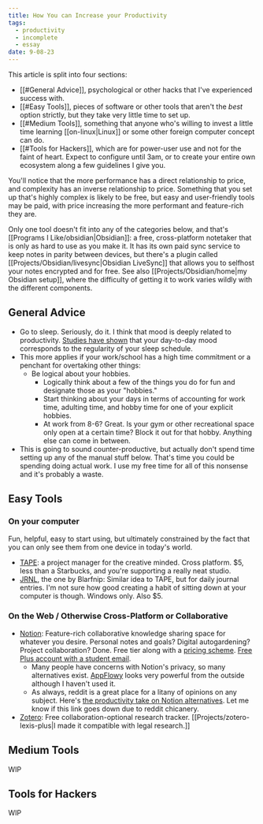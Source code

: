 ```yaml
---
title: How You can Increase your Productivity
tags:
  - productivity
  - incomplete
  - essay
date: 9-08-23
---
```

This article is split into four sections: 
- [[#General Advice]], psychological or other hacks that I've experienced success with.
- [[#Easy Tools]], pieces of software or other tools that aren't the *best* option strictly, but they take very little time to set up.
- [[#Medium Tools]], something that anyone who's willing to invest a little time learning [[on-linux|Linux]] or some other foreign computer concept can do.
- [[#Tools for Hackers]], which are for power-user use and not for the faint of heart. Expect to configure until 3am, or to create your entire own ecosystem along a few guidelines I give you.

You'll notice that the more performance has a direct relationship to price, and complexity has an inverse relationship to price. Something that you set up that's highly complex is likely to be free, but easy and user-friendly tools may be paid, with price increasing the more performant and feature-rich they are.

Only one tool doesn't fit into any of the categories below, and that's [[Programs I Like/obsidian|Obsidian]]: a free, cross-platform notetaker that is only as hard to use as you make it. It has its own paid sync service to keep notes in parity between devices, but there's a plugin called [[Projects/Obsidian/livesync|Obsidian LiveSync]] that allows you to selfhost your notes encrypted and for free. See also [[Projects/Obsidian/home|my Obsidian setup]], where the difficulty of getting it to work varies wildly with the different components.

## General Advice
- Go to sleep. Seriously, do it. I think that mood is deeply related to productivity. [Studies have shown](https://www.michiganmedicine.org/health-lab/irregular-sleep-connected-bad-moods-and-depression-study-shows) that your day-to-day mood corresponds to the regularity of your sleep schedule.
- This more applies if your work/school has a high time commitment or a penchant for overtaking other things:
	- Be logical about your hobbies.
		- Logically think about a few of the things you do for fun and designate those as your "hobbies." 
		- Start thinking about your days in terms of accounting for work time, adulting time, and hobby time for one of your explicit hobbies. 
		- At work from 8-6? Great. Is your gym or other recreational space only open at a certain time? Block it out for that hobby. Anything else can come in between.
- This is going to sound counter-productive, but actually don't spend time setting up any of the manual stuff below. That's time you could be spending doing actual work. I use my free time for all of this nonsense and it's probably a waste.

## Easy Tools
### On your computer
Fun, helpful, easy to start using, but ultimately constrained by the fact that you can only see them from one device in today's world. 
- [TAPE](https://aeriform.itch.io/tape): a project manager for the creative minded. Cross platform. $5, less than a Starbucks, and you're supporting a really neat studio.
- [JRNL]( https://blarfnip.itch.io/jrnl ), the one by Blarfnip: Similar idea to TAPE, but for daily journal entries. I'm not sure how good creating a habit of sitting down at your computer is though. Windows only. Also $5.

### On the Web / Otherwise Cross-Platform or Collaborative
- [Notion](https://www.notion.so/): Feature-rich collaborative knowledge sharing space for whatever you desire. Personal notes and goals? Digital autogardening? Project collaboration? Done. Free tier along with a [pricing scheme](https://www.notion.so/pricing). [Free Plus account with a student email]( https://www.notion.so/product/notion-for-education ).
	- Many people have concerns with Notion's privacy, so many alternatives exist. [AppFlowy](https://appflowy.io/) looks very powerful from the outside although I haven't used it. 
	- As always, reddit is a great place for a litany of opinions on any subject. Here's [the productivity take on Notion alternatives](https://www.reddit.com/r/productivity/comments/11zj8dj/better_safer_alternative_to_notion/). Let me know if this link goes down due to reddit chicanery.
- [Zotero](https://www.zotero.org/): Free collaboration-optional research tracker. [[Projects/zotero-lexis-plus|I made it compatible with legal research.]]

## Medium Tools
WIP
## Tools for Hackers
WIP